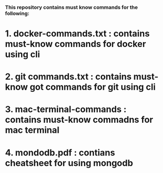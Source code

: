 ### This repository contains must know commands for the following:

# 1. docker-commands.txt : contains must-know commands for docker using cli

# 2. git commands.txt : contains must-know got commands for git using cli

# 3. mac-terminal-commands : contains must-know commadns for mac terminal

# 4. mondodb.pdf : contians cheatsheet for using mongodb
